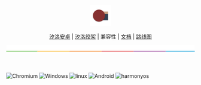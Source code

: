 <p align="center">
<img alt="Sillot" src="../../../app/stage/icon.png" style="height:58px">
</p>

<p align="center">
<a href="../Sillot-android">汐洛安卓</a> | <a href="../Sillot-Gibbet">汐洛绞架</a> | 兼容性
| <a href="../document">文档</a> | <a href="../roadmap">路线图</a>
</p>

<p align="center">
<img alt="split" src="../../split.png"/>
<br><br><br>
</p>

<span>
<img src="https://img.shields.io/badge/Chromium 114+-black?logo=Google Chrome" title="Chromium" height="31"/>
<img src="https://img.shields.io/badge/Windows 10+-black?logo=nsis" title="Windows" height="31"/>
<img src="https://img.shields.io/badge/Linux AMD64-black?logo=linux" title="linux" height="31"/>
<img src="https://img.shields.io/badge/Android 12+-black?logo=android" title="Android" height="31"/>
<img src="https://img.shields.io/badge/HarmonyOS NEXT-black?logo=harmonyos" title="harmonyos" height="31"/>
</span>
